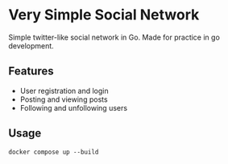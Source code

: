 # Very Simple Social Network

Simple twitter-like social network in Go.
Made for practice in go development.

## Features

- User registration and login
- Posting and viewing posts
- Following and unfollowing users


## Usage

```
docker compose up --build
```
